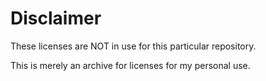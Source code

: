# Disclaimer

These licenses are NOT in use for this particular repository.

This is merely an archive for licenses for my personal use.
